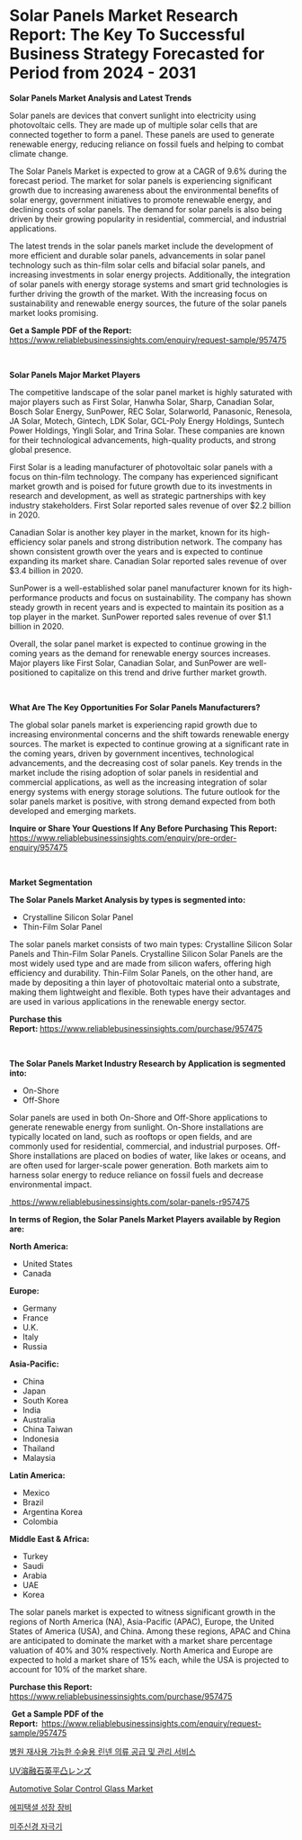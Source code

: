 <p><h1>Solar Panels Market Research Report: The Key To Successful Business Strategy Forecasted for Period from 2024 - 2031</h1></p><p><strong>Solar Panels Market Analysis and Latest Trends</strong></p>
<p><p>Solar panels are devices that convert sunlight into electricity using photovoltaic cells. They are made up of multiple solar cells that are connected together to form a panel. These panels are used to generate renewable energy, reducing reliance on fossil fuels and helping to combat climate change.</p><p>The Solar Panels Market is expected to grow at a CAGR of 9.6% during the forecast period. The market for solar panels is experiencing significant growth due to increasing awareness about the environmental benefits of solar energy, government initiatives to promote renewable energy, and declining costs of solar panels. The demand for solar panels is also being driven by their growing popularity in residential, commercial, and industrial applications.</p><p>The latest trends in the solar panels market include the development of more efficient and durable solar panels, advancements in solar panel technology such as thin-film solar cells and bifacial solar panels, and increasing investments in solar energy projects. Additionally, the integration of solar panels with energy storage systems and smart grid technologies is further driving the growth of the market. With the increasing focus on sustainability and renewable energy sources, the future of the solar panels market looks promising.</p></p>
<p><strong>Get a Sample PDF of the Report:&nbsp;</strong> <a href="https://www.reliablebusinessinsights.com/enquiry/request-sample/957475">https://www.reliablebusinessinsights.com/enquiry/request-sample/957475</a></p>
<p>&nbsp;</p>
<p><strong>Solar Panels Major Market Players</strong></p>
<p><p>The competitive landscape of the solar panel market is highly saturated with major players such as First Solar, Hanwha Solar, Sharp, Canadian Solar, Bosch Solar Energy, SunPower, REC Solar, Solarworld, Panasonic, Renesola, JA Solar, Motech, Gintech, LDK Solar, GCL-Poly Energy Holdings, Suntech Power Holdings, Yingli Solar, and Trina Solar. These companies are known for their technological advancements, high-quality products, and strong global presence.</p><p>First Solar is a leading manufacturer of photovoltaic solar panels with a focus on thin-film technology. The company has experienced significant market growth and is poised for future growth due to its investments in research and development, as well as strategic partnerships with key industry stakeholders. First Solar reported sales revenue of over $2.2 billion in 2020.</p><p>Canadian Solar is another key player in the market, known for its high-efficiency solar panels and strong distribution network. The company has shown consistent growth over the years and is expected to continue expanding its market share. Canadian Solar reported sales revenue of over $3.4 billion in 2020.</p><p>SunPower is a well-established solar panel manufacturer known for its high-performance products and focus on sustainability. The company has shown steady growth in recent years and is expected to maintain its position as a top player in the market. SunPower reported sales revenue of over $1.1 billion in 2020.</p><p>Overall, the solar panel market is expected to continue growing in the coming years as the demand for renewable energy sources increases. Major players like First Solar, Canadian Solar, and SunPower are well-positioned to capitalize on this trend and drive further market growth.</p></p>
<p>&nbsp;</p>
<p><strong>What Are The Key Opportunities For Solar Panels Manufacturers?</strong></p>
<p><p>The global solar panels market is experiencing rapid growth due to increasing environmental concerns and the shift towards renewable energy sources. The market is expected to continue growing at a significant rate in the coming years, driven by government incentives, technological advancements, and the decreasing cost of solar panels. Key trends in the market include the rising adoption of solar panels in residential and commercial applications, as well as the increasing integration of solar energy systems with energy storage solutions. The future outlook for the solar panels market is positive, with strong demand expected from both developed and emerging markets.</p></p>
<p><strong>Inquire or Share Your Questions If Any Before Purchasing This Report:</strong> <a href="https://www.reliablebusinessinsights.com/enquiry/pre-order-enquiry/957475">https://www.reliablebusinessinsights.com/enquiry/pre-order-enquiry/957475</a></p>
<p>&nbsp;</p>
<p><strong>Market Segmentation</strong></p>
<p><strong>The Solar Panels Market Analysis by types is segmented into:</strong></p>
<p><ul><li>Crystalline Silicon Solar Panel</li><li>Thin-Film Solar Panel</li></ul></p>
<p><p>The solar panels market consists of two main types: Crystalline Silicon Solar Panels and Thin-Film Solar Panels. Crystalline Silicon Solar Panels are the most widely used type and are made from silicon wafers, offering high efficiency and durability. Thin-Film Solar Panels, on the other hand, are made by depositing a thin layer of photovoltaic material onto a substrate, making them lightweight and flexible. Both types have their advantages and are used in various applications in the renewable energy sector.</p></p>
<p><strong>Purchase this Report:&nbsp;</strong><a href="https://www.reliablebusinessinsights.com/purchase/957475">https://www.reliablebusinessinsights.com/purchase/957475</a></p>
<p>&nbsp;</p>
<p><strong>The Solar Panels Market Industry Research by Application is segmented into:</strong></p>
<p><ul><li>On-Shore</li><li>Off-Shore</li></ul></p>
<p><p>Solar panels are used in both On-Shore and Off-Shore applications to generate renewable energy from sunlight. On-Shore installations are typically located on land, such as rooftops or open fields, and are commonly used for residential, commercial, and industrial purposes. Off-Shore installations are placed on bodies of water, like lakes or oceans, and are often used for larger-scale power generation. Both markets aim to harness solar energy to reduce reliance on fossil fuels and decrease environmental impact.</p></p>
<p><a href="https://www.reliablebusinessinsights.com/solar-panels-r957475">&nbsp;https://www.reliablebusinessinsights.com/solar-panels-r957475</a></p>
<p><strong>In terms of Region, the Solar Panels Market Players available by Region are:</strong></p>
<p>
    <p> <strong> North America: </strong>
        <ul>
            <li>United States</li>
            <li>Canada</li>
        </ul>
        </p> 
    <p> <strong> Europe: </strong>
        <ul>
            <li>Germany</li>
            <li>France</li>
            <li>U.K.</li>
            <li>Italy</li>
            <li>Russia</li>
        </ul>
        </p> 
    <p> <strong> Asia-Pacific: </strong>
        <ul>
            <li>China</li>
            <li>Japan</li>
            <li>South Korea</li>
            <li>India</li>
            <li>Australia</li>
            <li>China Taiwan</li>
            <li>Indonesia</li>
            <li>Thailand</li>
            <li>Malaysia</li>
        </ul>
        </p> 
    <p> <strong> Latin America: </strong>
        <ul>
            <li>Mexico</li>
            <li>Brazil</li>
            <li>Argentina Korea</li>
            <li>Colombia</li>
        </ul>
        </p> 
    <p> <strong> Middle East & Africa: </strong>
        <ul>
            <li>Turkey</li>
            <li>Saudi</li>
            <li>Arabia</li>
            <li>UAE</li>
            <li>Korea</li>
        </ul>
    </p>
    </p>
<p><p>The solar panels market is expected to witness significant growth in the regions of North America (NA), Asia-Pacific (APAC), Europe, the United States of America (USA), and China. Among these regions, APAC and China are anticipated to dominate the market with a market share percentage valuation of 40% and 30% respectively. North America and Europe are expected to hold a market share of 15% each, while the USA is projected to account for 10% of the market share.</p></p>
<p><strong>Purchase this Report: </strong><a href="https://www.reliablebusinessinsights.com/purchase/957475">https://www.reliablebusinessinsights.com/purchase/957475</a></p>
<p>&nbsp;<strong>Get a Sample PDF of the Report:&nbsp;&nbsp;</strong><a href="https://www.reliablebusinessinsights.com/enquiry/request-sample/957475">https://www.reliablebusinessinsights.com/enquiry/request-sample/957475</a></p>
<p><strong></strong></p>
<p><p><a href="https://medium.com/@edenger98079sgb/%EB%B3%91%EC%9B%90-%EC%9E%AC%EC%82%AC%EC%9A%A9-%EC%88%98%EC%88%A0-%EB%A7%9D%ED%86%A0-%EC%98%B7-%EA%B3%B5%EA%B8%89-%EB%B0%8F-%EA%B4%80%EB%A6%AC-%EC%84%9C%EB%B9%84%EC%8A%A4-%EC%8B%9C%EC%9E%A5-%EA%B7%9C%EB%AA%A8-%EC%97%B0%ED%8F%89%EA%B7%A0-%EC%84%B1%EC%9E%A5%EB%A5%A0-%ED%8A%B8%EB%A0%8C%EB%93%9C-2024-2030-af0883ba3f16">병원 재사용 가능한 수술용 린넨 의류 공급 및 관리 서비스</a></p><p><a href="https://github.com/mohamedbakry57/Market-Research-Report-List-4/blob/main/641215684287.md">UV溶融石英平凸レンズ</a></p><p><a href="https://github.com/RichRobinson5/Market-Research-Report-List-5/blob/main/automotive-solar-control-glass-market.md">Automotive Solar Control Glass Market</a></p><p><a href="https://medium.com/@juddmetz/%EC%83%81%ED%96%A5%EC%A6%9D%EC%8B%9D-%EC%9E%A5%EB%B9%84-%EC%8B%9C%EC%9E%A5-%EB%B6%84%EC%84%9D-%EA%B8%80%EB%A1%9C%EB%B2%8C-%EC%82%B0%EC%97%85-%EC%A0%84%EB%A7%9D-%EB%B0%8F-%EC%98%88%EC%B8%A1-2024%EB%85%84%EB%B6%80%ED%84%B0-2031%EB%85%84-2f9976e848e3">에피택셜 성장 장비</a></p><p><a href="https://github.com/sougarounis/Market-Research-Report-List-4/blob/main/209119678030.md">미주신경 자극기</a></p></p>